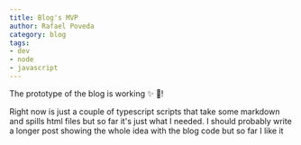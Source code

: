 ```yaml
---
title: Blog's MVP
author: Rafael Poveda
category: blog
tags:
- dev
- node
- javascript
---
```


The prototype of the blog is working ✨ 🚀!

Right now is just a couple of typescript scripts that take some markdown and spills html files but so far it's just what I needed. I should probably write a longer post showing the whole idea with the blog code but so far I like it
    
